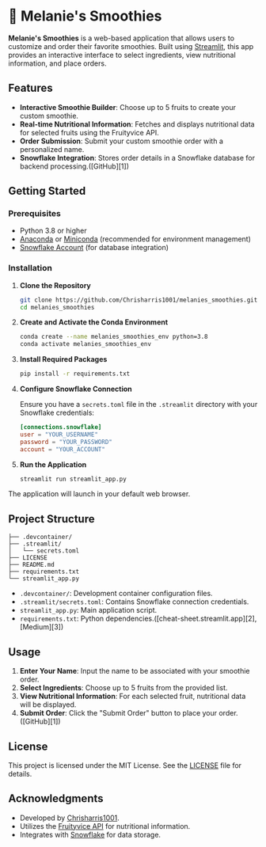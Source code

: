 # 🍓 Melanie's Smoothies

**Melanie's Smoothies** is a web-based application that allows users to customize and order their favorite smoothies. Built using [Streamlit](https://streamlit.io/), this app provides an interactive interface to select ingredients, view nutritional information, and place orders.

## Features

* **Interactive Smoothie Builder**: Choose up to 5 fruits to create your custom smoothie.
* **Real-time Nutritional Information**: Fetches and displays nutritional data for selected fruits using the Fruityvice API.
* **Order Submission**: Submit your custom smoothie order with a personalized name.
* **Snowflake Integration**: Stores order details in a Snowflake database for backend processing.([GitHub][1])

## Getting Started

### Prerequisites

* Python 3.8 or higher
* [Anaconda](https://www.anaconda.com/products/distribution) or [Miniconda](https://docs.conda.io/en/latest/miniconda.html) (recommended for environment management)
* [Snowflake Account](https://signup.snowflake.com/) (for database integration)

### Installation

1. **Clone the Repository**

   ```bash
   git clone https://github.com/Chrisharris1001/melanies_smoothies.git
   cd melanies_smoothies
   ```



2. **Create and Activate the Conda Environment**

   ```bash
   conda create --name melanies_smoothies_env python=3.8
   conda activate melanies_smoothies_env
   ```



3. **Install Required Packages**

   ```bash
   pip install -r requirements.txt
   ```



4. **Configure Snowflake Connection**

   Ensure you have a `secrets.toml` file in the `.streamlit` directory with your Snowflake credentials:

   ```toml
   [connections.snowflake]
   user = "YOUR_USERNAME"
   password = "YOUR_PASSWORD"
   account = "YOUR_ACCOUNT"
   ```



5. **Run the Application**

   ```bash
   streamlit run streamlit_app.py
   ```



The application will launch in your default web browser.

## Project Structure

```plaintext
├── .devcontainer/
├── .streamlit/
│   └── secrets.toml
├── LICENSE
├── README.md
├── requirements.txt
└── streamlit_app.py
```



* `.devcontainer/`: Development container configuration files.
* `.streamlit/secrets.toml`: Contains Snowflake connection credentials.
* `streamlit_app.py`: Main application script.
* `requirements.txt`: Python dependencies.([cheat-sheet.streamlit.app][2], [Medium][3])

## Usage

1. **Enter Your Name**: Input the name to be associated with your smoothie order.
2. **Select Ingredients**: Choose up to 5 fruits from the provided list.
3. **View Nutritional Information**: For each selected fruit, nutritional data will be displayed.
4. **Submit Order**: Click the "Submit Order" button to place your order.([GitHub][1])

## License

This project is licensed under the MIT License. See the [LICENSE](https://github.com/Chrisharris1001/melanies_smoothies/blob/main/LICENSE) file for details.

## Acknowledgments

* Developed by [Chrisharris1001](https://github.com/Chrisharris1001).
* Utilizes the [Fruityvice API](https://www.fruityvice.com/) for nutritional information.
* Integrates with [Snowflake](https://www.snowflake.com/) for data storage.
